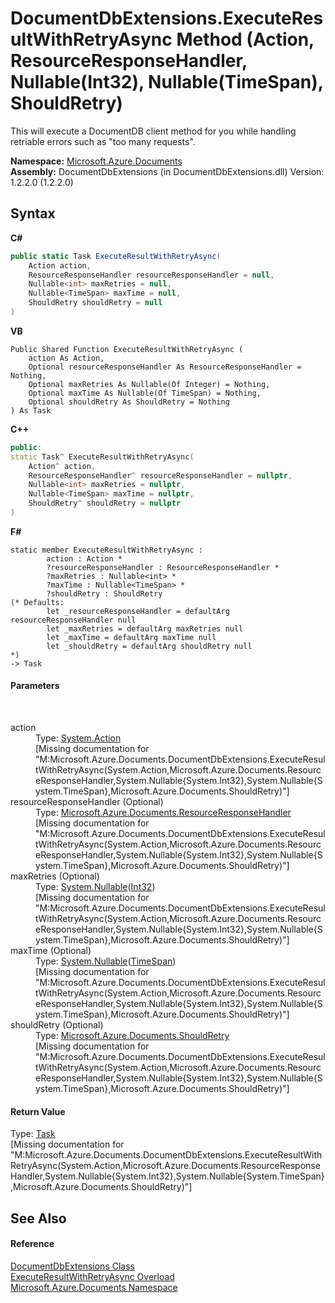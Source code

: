 # DocumentDbExtensions.ExecuteResultWithRetryAsync Method (Action, ResourceResponseHandler, Nullable(Int32), Nullable(TimeSpan), ShouldRetry)
 

This will execute a DocumentDB client method for you while handling retriable errors such as "too many requests".

**Namespace:**&nbsp;<a href="856b2e23-9c8b-2618-f913-67d85d500616">Microsoft.Azure.Documents</a><br />**Assembly:**&nbsp;DocumentDbExtensions (in DocumentDbExtensions.dll) Version: 1.2.2.0 (1.2.2.0)

## Syntax

**C#**<br />
``` C#
public static Task ExecuteResultWithRetryAsync(
	Action action,
	ResourceResponseHandler resourceResponseHandler = null,
	Nullable<int> maxRetries = null,
	Nullable<TimeSpan> maxTime = null,
	ShouldRetry shouldRetry = null
)
```

**VB**<br />
``` VB
Public Shared Function ExecuteResultWithRetryAsync ( 
	action As Action,
	Optional resourceResponseHandler As ResourceResponseHandler = Nothing,
	Optional maxRetries As Nullable(Of Integer) = Nothing,
	Optional maxTime As Nullable(Of TimeSpan) = Nothing,
	Optional shouldRetry As ShouldRetry = Nothing
) As Task
```

**C++**<br />
``` C++
public:
static Task^ ExecuteResultWithRetryAsync(
	Action^ action, 
	ResourceResponseHandler^ resourceResponseHandler = nullptr, 
	Nullable<int> maxRetries = nullptr, 
	Nullable<TimeSpan> maxTime = nullptr, 
	ShouldRetry^ shouldRetry = nullptr
)
```

**F#**<br />
``` F#
static member ExecuteResultWithRetryAsync : 
        action : Action * 
        ?resourceResponseHandler : ResourceResponseHandler * 
        ?maxRetries : Nullable<int> * 
        ?maxTime : Nullable<TimeSpan> * 
        ?shouldRetry : ShouldRetry 
(* Defaults:
        let _resourceResponseHandler = defaultArg resourceResponseHandler null
        let _maxRetries = defaultArg maxRetries null
        let _maxTime = defaultArg maxTime null
        let _shouldRetry = defaultArg shouldRetry null
*)
-> Task 

```


#### Parameters
&nbsp;<dl><dt>action</dt><dd>Type: <a href="http://msdn2.microsoft.com/en-us/library/bb534741" target="_blank">System.Action</a><br />\[Missing <param name="action"/> documentation for "M:Microsoft.Azure.Documents.DocumentDbExtensions.ExecuteResultWithRetryAsync(System.Action,Microsoft.Azure.Documents.ResourceResponseHandler,System.Nullable{System.Int32},System.Nullable{System.TimeSpan},Microsoft.Azure.Documents.ShouldRetry)"\]</dd><dt>resourceResponseHandler (Optional)</dt><dd>Type: <a href="5c3d36d5-6567-c30c-f2f9-a7c27d4eecfa">Microsoft.Azure.Documents.ResourceResponseHandler</a><br />\[Missing <param name="resourceResponseHandler"/> documentation for "M:Microsoft.Azure.Documents.DocumentDbExtensions.ExecuteResultWithRetryAsync(System.Action,Microsoft.Azure.Documents.ResourceResponseHandler,System.Nullable{System.Int32},System.Nullable{System.TimeSpan},Microsoft.Azure.Documents.ShouldRetry)"\]</dd><dt>maxRetries (Optional)</dt><dd>Type: <a href="http://msdn2.microsoft.com/en-us/library/b3h38hb0" target="_blank">System.Nullable</a>(<a href="http://msdn2.microsoft.com/en-us/library/td2s409d" target="_blank">Int32</a>)<br />\[Missing <param name="maxRetries"/> documentation for "M:Microsoft.Azure.Documents.DocumentDbExtensions.ExecuteResultWithRetryAsync(System.Action,Microsoft.Azure.Documents.ResourceResponseHandler,System.Nullable{System.Int32},System.Nullable{System.TimeSpan},Microsoft.Azure.Documents.ShouldRetry)"\]</dd><dt>maxTime (Optional)</dt><dd>Type: <a href="http://msdn2.microsoft.com/en-us/library/b3h38hb0" target="_blank">System.Nullable</a>(<a href="http://msdn2.microsoft.com/en-us/library/269ew577" target="_blank">TimeSpan</a>)<br />\[Missing <param name="maxTime"/> documentation for "M:Microsoft.Azure.Documents.DocumentDbExtensions.ExecuteResultWithRetryAsync(System.Action,Microsoft.Azure.Documents.ResourceResponseHandler,System.Nullable{System.Int32},System.Nullable{System.TimeSpan},Microsoft.Azure.Documents.ShouldRetry)"\]</dd><dt>shouldRetry (Optional)</dt><dd>Type: <a href="fd8841db-a84c-d819-ba43-6a0f45838100">Microsoft.Azure.Documents.ShouldRetry</a><br />\[Missing <param name="shouldRetry"/> documentation for "M:Microsoft.Azure.Documents.DocumentDbExtensions.ExecuteResultWithRetryAsync(System.Action,Microsoft.Azure.Documents.ResourceResponseHandler,System.Nullable{System.Int32},System.Nullable{System.TimeSpan},Microsoft.Azure.Documents.ShouldRetry)"\]</dd></dl>

#### Return Value
Type: <a href="http://msdn2.microsoft.com/en-us/library/dd235678" target="_blank">Task</a><br />\[Missing <returns> documentation for "M:Microsoft.Azure.Documents.DocumentDbExtensions.ExecuteResultWithRetryAsync(System.Action,Microsoft.Azure.Documents.ResourceResponseHandler,System.Nullable{System.Int32},System.Nullable{System.TimeSpan},Microsoft.Azure.Documents.ShouldRetry)"\]

## See Also


#### Reference
<a href="2e7c24fb-f7c9-2314-1ff8-386e1be4f471">DocumentDbExtensions Class</a><br /><a href="6788753a-22aa-55e5-02d2-f9aae4cb4c60">ExecuteResultWithRetryAsync Overload</a><br /><a href="856b2e23-9c8b-2618-f913-67d85d500616">Microsoft.Azure.Documents Namespace</a><br />